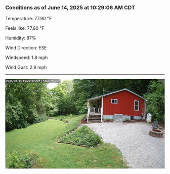 ### Conditions as of June 14, 2025 at 10:29:06 AM CDT 

Temperature: 77.90 &deg;F

Feels like: 77.90 &deg;F

Humidity: 87%

Wind Direction: ESE

Windspeed: 1.8 mph

Wind Gust: 2.9 mph

---

<img src="./images/latest.jpeg"/>

